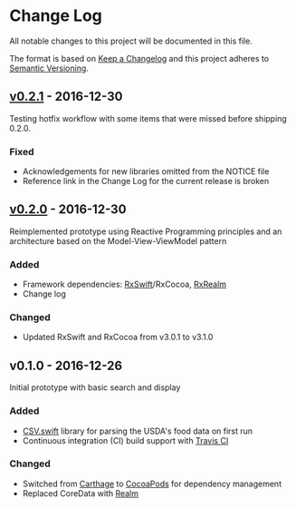 # Change Log
All notable changes to this project will be documented in this file.

The format is based on [Keep a Changelog](http://keepachangelog.com/)
and this project adheres to [Semantic Versioning](http://semver.org/).

## [v0.2.1][v0.2.1] - 2016-12-30
Testing hotfix workflow with some items that were missed before shipping 0.2.0.

### Fixed
- Acknowledgements for new libraries omitted from the NOTICE file
- Reference link in the Change Log for the current release is broken

## [v0.2.0][v0.2.0] - 2016-12-30
Reimplemented prototype using Reactive Programming principles and an architecture based on the Model-View-ViewModel pattern

### Added
- Framework dependencies: [RxSwift](https://github.com/ReactiveX/RxSwift)/RxCocoa, [RxRealm](https://github.com/RxSwiftCommunity/RxRealm)
- Change log

### Changed
- Updated RxSwift and RxCocoa from v3.0.1 to v3.1.0

## v0.1.0 - 2016-12-26
Initial prototype with basic search and display

### Added
- [CSV.swift](https://github.com/yaslab/CSV.swift) library for parsing the USDA's food data on first run
- Continuous integration (CI) build support with [Travis CI](https://travis-ci.org/robertwtucker/kfinder-ios)

### Changed
- Switched from [Carthage](https://github.com/Carthage/Carthage) to [CocoaPods](https://cocoapods.org/about) for dependency management
- Replaced CoreData with [Realm](https://realm.io/)

[Unreleased]: https://github.com/robertwtucker/kfinder-ios/compare/master...develop
[v0.2.1]: https://github.com/robertwtucker/kfinder-ios/compare/v0.2.0...v0.2.1
[v0.2.0]: https://github.com/robertwtucker/kfinder-ios/compare/v0.1.0...v0.2.0
